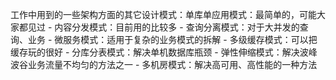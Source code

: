 
工作中用到的一些架构方面的其它设计模式：单库单应用模式：最简单的，可能大家都见过
    - 内容分发模式：目前用的比较多
    - 查询分离模式：对于大并发的查询、业务
    - 微服务模式：适用于复杂的业务模式的拆解
    - 多级缓存模式：可以把缓存玩的很好
    - 分库分表模式：解决单机数据库瓶颈
    - 弹性伸缩模式：解决波峰波谷业务流量不均匀的方法之一
    - 多机房模式：解决高可用、高性能的一种方法
